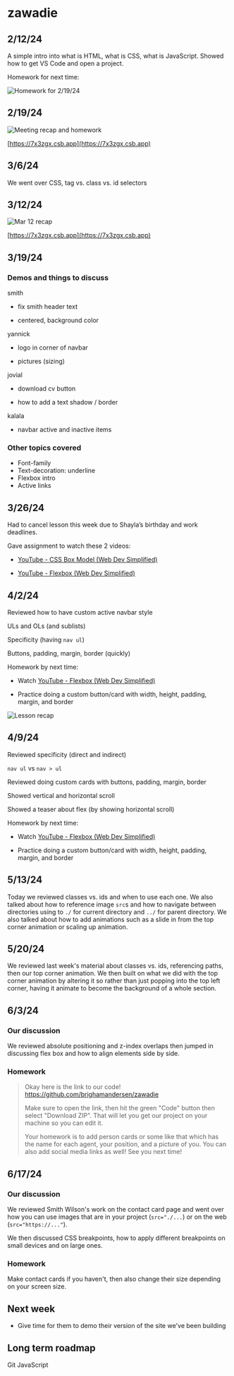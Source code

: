 # zawadie

## 2/12/24

A simple intro into what is HTML, what is CSS, what is JavaScript. Showed how to get VS Code and open a project.

Homework for next time:

![Homework for 2/19/24](assets/image.png)

## 2/19/24

![Meeting recap and homework](assets/image-1.png)

[https://7x3zgx.csb.app](https://7x3zgx.csb.app)

## 3/6/24

We went over CSS, tag vs. class vs. id selectors

## 3/12/24

![Mar 12 recap](assets/image-2.png)

[https://7x3zgx.csb.app](https://7x3zgx.csb.app)

## 3/19/24

### Demos and things to discuss

smith

- fix smith header text

- centered, background color

yannick

- logo in corner of navbar

- pictures (sizing)

jovial

- download cv button

- how to add a text shadow / border

kalala

- navbar active and inactive items

### Other topics covered

- Font-family
- Text-decoration: underline
- Flexbox intro
- Active links

## 3/26/24

Had to cancel lesson this week due to Shayla’s birthday and work deadlines.

Gave assignment to watch these 2 videos:

- [YouTube - CSS Box Model (Web Dev Simplified)](https://www.youtube.com/watch?v=rIO5326FgPE)

- [YouTube - Flexbox (Web Dev Simplified)](https://youtu.be/fYq5PXgSsbE?si=xaCp5oczWInzniZD)

## 4/2/24

Reviewed how to have custom active navbar style

ULs and OLs (and sublists)

Specificity (having `nav ul`)

Buttons, padding, margin, border (quickly)

Homework by next time:

- Watch [YouTube - Flexbox (Web Dev Simplified)](https://youtu.be/fYq5PXgSsbE?si=xaCp5oczWInzniZD)

- Practice doing a custom button/card with width, height, padding, margin, and border

![Lesson recap](assets/image-3.png)

## 4/9/24

Reviewed specificity (direct and indirect)

`nav ul` vs `nav > ul`

Reviewed doing custom cards with buttons, padding, margin, border

Showed vertical and horizontal scroll

Showed a teaser about flex (by showing horizontal scroll)

Homework by next time:

- Watch [YouTube - Flexbox (Web Dev Simplified)](https://youtu.be/fYq5PXgSsbE?si=xaCp5oczWInzniZD)

- Practice doing a custom button/card with width, height, padding, margin, and border

## 5/13/24

Today we reviewed classes vs. ids and when to use each one. We also talked about how to reference image `src`s and how to navigate between directories using to `./` for current directory and `../` for parent directory. We also talked about how to add animations such as a slide in from the top corner animation or scaling up animation.

## 5/20/24

We reviewed last week's material about classes vs. ids, referencing paths, then our top corner animation. We then built on what we did with the top corner animation by altering it so rather than just popping into the top left corner, having it animate to become the background of a whole section.

## 6/3/24

### Our discussion

We reviewed absolute positioning and z-index overlaps then jumped in discussing flex box and how to align elements side by side.

### Homework

> Okay here is the link to our code! https://github.com/brighamandersen/zawadie
>
> Make sure to open the link, then hit the green "Code" button then select "Download ZIP". That will let you get our project on your machine so you can edit it.
>
> Your homework is to add person cards or some like that which has the name for each agent, your position, and a picture of you. You can also add social media links as well! See you next time!

## 6/17/24

### Our discussion

We reviewed Smith Wilson's work on the contact card page and went over how you can use images that are in your project (`src="./...`) or on the web (`src="https://..."`).

We then discussed CSS breakpoints, how to apply different breakpoints on small devices and on large ones.

### Homework

Make contact cards if you haven't, then also change their size depending on your screen size.

## Next week

- Give time for them to demo their version of the site we've been building

## Long term roadmap

Git
JavaScript
